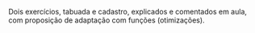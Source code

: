 Dois exercícios, tabuada e cadastro, explicados e comentados em aula, com proposição de adaptação com funções (otimizações).
